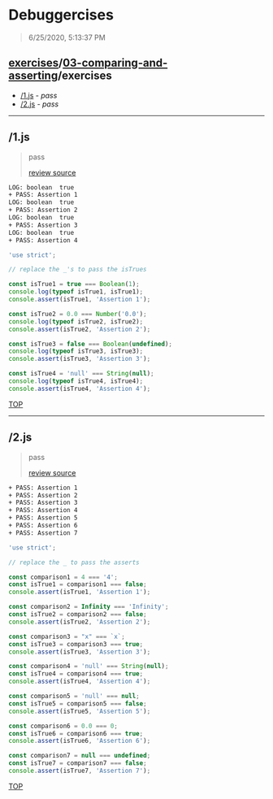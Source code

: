 # Debuggercises 

> 6/25/2020, 5:13:37 PM 

## [exercises](../../README.md)/[03-comparing-and-asserting](../README.md)/exercises 

- [/1.js](#1js) - _pass_ 
- [/2.js](#2js) - _pass_ 
---

## /1.js 

> pass 
>
> [review source](../../../exercises/03-comparing-and-asserting/exercises/1.js)

```txt
LOG: boolean  true
+ PASS: Assertion 1
LOG: boolean  true
+ PASS: Assertion 2
LOG: boolean  true
+ PASS: Assertion 3
LOG: boolean  true
+ PASS: Assertion 4
```

```js
'use strict';

// replace the _'s to pass the isTrues

const isTrue1 = true === Boolean(1);
console.log(typeof isTrue1, isTrue1);
console.assert(isTrue1, 'Assertion 1');

const isTrue2 = 0.0 === Number('0.0');
console.log(typeof isTrue2, isTrue2);
console.assert(isTrue2, 'Assertion 2');

const isTrue3 = false === Boolean(undefined);
console.log(typeof isTrue3, isTrue3);
console.assert(isTrue3, 'Assertion 3');

const isTrue4 = 'null' === String(null);
console.log(typeof isTrue4, isTrue4);
console.assert(isTrue4, 'Assertion 4');
```

[TOP](#debuggercises)

---

## /2.js 

> pass 
>
> [review source](../../../exercises/03-comparing-and-asserting/exercises/2.js)

```txt
+ PASS: Assertion 1
+ PASS: Assertion 2
+ PASS: Assertion 3
+ PASS: Assertion 4
+ PASS: Assertion 5
+ PASS: Assertion 6
+ PASS: Assertion 7
```

```js
'use strict';

// replace the _ to pass the asserts

const comparison1 = 4 === '4';
const isTrue1 = comparison1 === false;
console.assert(isTrue1, 'Assertion 1');

const comparison2 = Infinity === 'Infinity';
const isTrue2 = comparison2 === false;
console.assert(isTrue2, 'Assertion 2');

const comparison3 = "x" === `x`;
const isTrue3 = comparison3 === true;
console.assert(isTrue3, 'Assertion 3');

const comparison4 = 'null' === String(null);
const isTrue4 = comparison4 === true;
console.assert(isTrue4, 'Assertion 4');

const comparison5 = 'null' === null;
const isTrue5 = comparison5 === false;
console.assert(isTrue5, 'Assertion 5');

const comparison6 = 0.0 === 0;
const isTrue6 = comparison6 === true;
console.assert(isTrue6, 'Assertion 6');

const comparison7 = null === undefined;
const isTrue7 = comparison7 === false;
console.assert(isTrue7, 'Assertion 7');
```

[TOP](#debuggercises)

